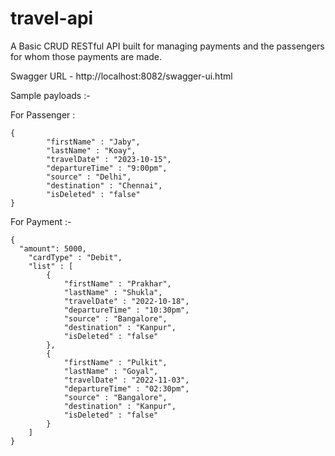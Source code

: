 # travel-api

A Basic CRUD RESTful API built for managing payments and the passengers for whom those payments are made.

Swagger URL - http://localhost:8082/swagger-ui.html

Sample payloads :-

For Passenger :

```
{
		"firstName" : "Jaby",
		"lastName" : "Koay",
		"travelDate" : "2023-10-15",
		"departureTime" : "9:00pm",
		"source" : "Delhi",
		"destination" : "Chennai",
		"isDeleted" : "false"
}
```

For Payment :-

```
{
  "amount": 5000,
	"cardType" : "Debit",
	"list" : [
		{
			"firstName" : "Prakhar",
			"lastName" : "Shukla",
			"travelDate" : "2022-10-18",
			"departureTime" : "10:30pm",
			"source" : "Bangalore",
			"destination" : "Kanpur",
			"isDeleted" : "false"
		},
		{
			"firstName" : "Pulkit",
			"lastName" : "Goyal",
			"travelDate" : "2022-11-03",
			"departureTime" : "02:30pm",
			"source" : "Bangalore",
			"destination" : "Kanpur",
			"isDeleted" : "false"
		}
	]
}
```
